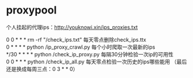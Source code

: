 # proxypool  
  
个人挂起的代理ips：http://youknowi.xin/ips_proxies.txt  
  
0 0 * * * rm -rf "/check_ips.txt"   每天零点删除check_ips.ttx  
0 * * * * python /ip_proxy_crawl.py  每个小时爬取一次最新的ips  
*/30 * * * * python /check_ip_proxy.py   每隔30分钟检验一次ip的可用性  
0 0 * * * python /check_ip_all.py   每天零点检验一次历史的ips哪些能用  （最后还是换成每周三点：0 3 * * 0）
  
  